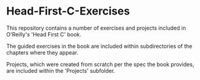# Head-First-C-Exercises
This repository contains a number of exercises and projects included in O'Reilly's 'Head First C' book.

The guided exercises in the book are included within subdirectories of the chapters where they appear.

Projects, which were created from scratch per the spec the book provides, are included within the 'Projects' subfolder.
